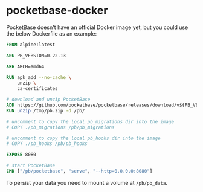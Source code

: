 # pocketbase-docker

PocketBase doesn't have an official Docker image yet, but you could use the below Dockerfile as an example:

```Dockerfile
FROM alpine:latest

ARG PB_VERSION=0.22.13

ARG ARCH=amd64

RUN apk add --no-cache \
    unzip \
    ca-certificates

# download and unzip PocketBase
ADD https://github.com/pocketbase/pocketbase/releases/download/v${PB_VERSION}/pocketbase_${PB_VERSION}_linux_${ARCH}.zip /tmp/pb.zip
RUN unzip /tmp/pb.zip -d /pb/

# uncomment to copy the local pb_migrations dir into the image
# COPY ./pb_migrations /pb/pb_migrations

# uncomment to copy the local pb_hooks dir into the image
# COPY ./pb_hooks /pb/pb_hooks

EXPOSE 8080

# start PocketBase
CMD ["/pb/pocketbase", "serve", "--http=0.0.0.0:8080"]
```
To persist your data you need to mount a volume at `/pb/pb_data`.
